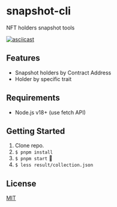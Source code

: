 # snapshot-cli

NFT holders snapshot tools

[![asciicast](https://asciinema.org/a/t2YoPswCimu1Gl0QUh7aAAcqm.svg)](https://asciinema.org/a/t2YoPswCimu1Gl0QUh7aAAcqm)

## Features

- Snapshot holders by Contract Address
- Holder by specific trait

## Requirements

- Node.js v18+ (use fetch API)

## Getting Started

1. Clone repo.
2. `$ pnpm install`
3. `$ pnpm start` 🎉
4. `$ less result/collection.json`

## License

[MIT](LICENSE)
